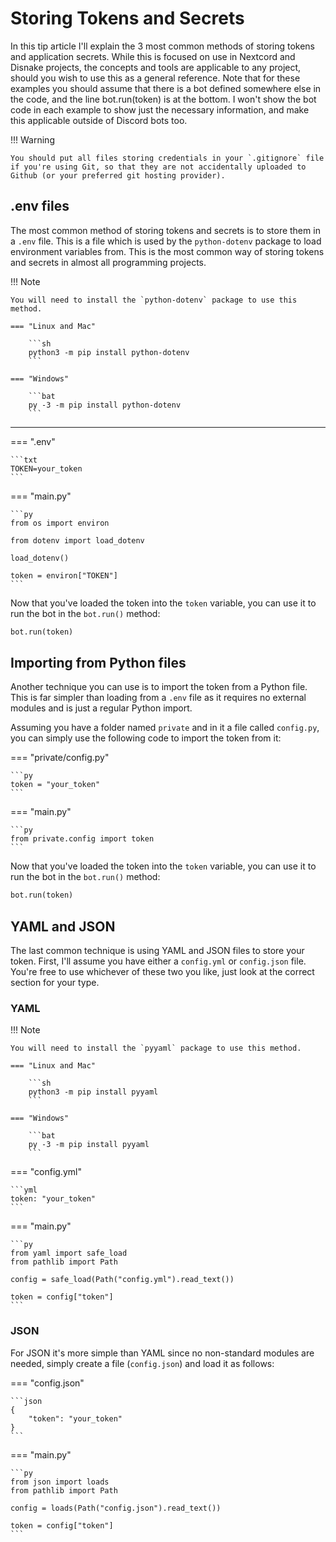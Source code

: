# Storing Tokens and Secrets

In this tip article I'll explain the 3 most common methods of storing tokens and application secrets. While this is focused on use in Nextcord and Disnake projects, the concepts and tools are applicable to any project, should you wish to use this as a general reference. Note that for these examples you should assume that there is a bot defined somewhere else in the code, and the line bot.run(token) is at the bottom. I won't show the bot code in each example to show just the necessary information, and make this applicable outside of Discord bots too.

!!! Warning

    You should put all files storing credentials in your `.gitignore` file if you're using Git, so that they are not accidentally uploaded to Github (or your preferred git hosting provider).

## .env files

The most common method of storing tokens and secrets is to store them in a `.env` file. This is a file which is used by the `python-dotenv` package to load environment variables from. This is the most common way of storing tokens and secrets in almost all programming projects.

!!! Note

    You will need to install the `python-dotenv` package to use this method.

    === "Linux and Mac"

        ```sh
        python3 -m pip install python-dotenv
        ```

    === "Windows"

        ```bat
        py -3 -m pip install python-dotenv
        ```

---

=== ".env"

    ```txt
    TOKEN=your_token
    ```

=== "main.py"

    ```py
    from os import environ

    from dotenv import load_dotenv

    load_dotenv()

    token = environ["TOKEN"]
    ```

Now that you've loaded the token into the `token` variable, you can use it to run the bot in the `bot.run()` method:

```py
bot.run(token)
```

## Importing from Python files

Another technique you can use is to import the token from a Python file. This is far simpler than loading from a `.env` file as it requires no external modules and is just a regular Python import.

Assuming you have a folder named `private` and in it a file called `config.py`, you can simply use the following code to import the token from it:

=== "private/config.py"

    ```py
    token = "your_token"
    ```

=== "main.py"

    ```py
    from private.config import token
    ```

Now that you've loaded the token into the `token` variable, you can use it to run the bot in the `bot.run()` method:

```py
bot.run(token)
```

## YAML and JSON

The last common technique is using YAML and JSON files to store your token. First, I'll assume you have either a `config.yml` or `config.json` file. You're free to use whichever of these two you like, just look at the correct section for your type.

### YAML

!!! Note

    You will need to install the `pyyaml` package to use this method.

    === "Linux and Mac"

        ```sh
        python3 -m pip install pyyaml
        ```

    === "Windows"

        ```bat
        py -3 -m pip install pyyaml
        ```

=== "config.yml"

    ```yml
    token: "your_token"
    ```

=== "main.py"

    ```py
    from yaml import safe_load
    from pathlib import Path

    config = safe_load(Path("config.yml").read_text())

    token = config["token"]
    ```

### JSON

For JSON it's more simple than YAML since no non-standard modules are needed, simply create a file (`config.json`) and load it as follows:

=== "config.json"

    ```json
    {
        "token": "your_token"
    }
    ```

=== "main.py"

    ```py
    from json import loads
    from pathlib import Path

    config = loads(Path("config.json").read_text())

    token = config["token"]
    ```
